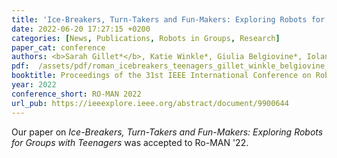 ```yaml
---
title: 'Ice-Breakers, Turn-Takers and Fun-Makers: Exploring Robots for Groups with Teenagers'
date: 2022-06-20 17:27:15 +0200
categories: [News, Publications, Robots in Groups, Research]
paper_cat: conference
authors: <b>Sarah Gillet*</b>, Katie Winkle*, Giulia Belgiovine*, Iolanda Leite
pdf:  /assets/pdf/roman_icebreakers_teenagers_gillet_winkle_belgiovine_leite.pdf
booktitle: Proceedings of the 31st IEEE International Conference on Robot and Human Interactive Communication, 2022, Naples, Italy
year: 2022
conference_short: RO-MAN 2022
url_pub: https://ieeexplore.ieee.org/abstract/document/9900644
---
```


Our paper on <i>Ice-Breakers, Turn-Takers and Fun-Makers: Exploring Robots for Groups with Teenagers</i> was accepted to Ro-MAN '22. 

